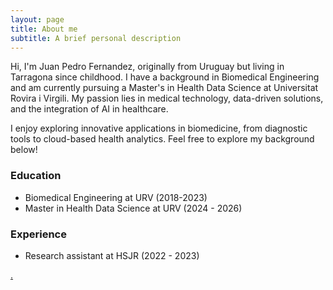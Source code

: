 ```yaml
---
layout: page
title: About me
subtitle: A brief personal description
---
```


Hi, I'm Juan Pedro Fernandez, originally from Uruguay but living in Tarragona since childhood. I have a background in Biomedical Engineering and am currently pursuing a Master's in Health Data Science at Universitat Rovira i Virgili. My passion lies in medical technology, data-driven solutions, and the integration of AI in healthcare. 

I enjoy exploring innovative applications in biomedicine, from diagnostic tools to cloud-based health analytics. Feel free to explore my background below!

### Education

- Biomedical Engineering at URV (2018-2023)
- Master in Health Data Science at URV (2024 - 2026)

### Experience
- Research assistant at HSJR (2022 - 2023)

<span style="color: #1E2A3A;">[.](https://www.youtube.com/watch?v=IGjE_zgs2Hw)</span>
